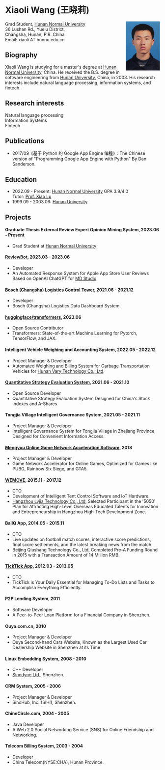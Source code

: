 # Xiaoli Wang  (王晓莉)

<img align="right" height="160" src="photos/xiaoli.jpg">

Grad Student, [Hunan Normal University](https://www.hunnu.edu.cn/)\
36 Lushan Rd., Yuelu District,\
Changsha, Hunan, P.R. China\
Email: xiaoli AT hunnu.edu.cn

## Biography
Xiaoli Wang is studying for a master's degree at [Hunan Normal University](https://www.hunnu.edu.cn/), China. He received the B.S. degree in software engineering from [Hunan University](http://www-en.hnu.edu.cn/), China, in 2003. His research interests include natural language processing, information systems, and fintech.

## Research interests
Natural language processing\
Information Systems\
Fintech

## Publications
- 2017/09《基于 Python 的 Google App Engine 编程》: The Chinese version of "Programming Google App Engine with Python" By Dan Sanderson.

## Education
- 2022.09 - Present: [Hunan Normal University](https://www.hunnu.edu.cn/) GPA 3.9/4.0\
  Tutor: [Prof. Xiao Lu](https://scholar.google.com/citations?hl=en&user=kT871PIAAAAJ)
- 1999.09 - 2003.06: [Hunan University](http://www-en.hnu.edu.cn/)

## Projects
#### Graduate Thesis External Review Expert Opinion Mining System, 2023.06 - Present
- Grad Student at [Hunan Normal University](https://www.hunnu.edu.cn/)

#### [ReviewBot](https://md.studio), 2023.03 - 2023.06
- Developer
- An Automated Response System for Apple App Store User Reviews Based on OpenAI ChatGPT for [MD Studio](https://md.studio).

#### [Bosch (Changsha) Logistics Control Tower](https://www.bosch.com.cn/en/our-company/bosch-in-china/bosch-automotive-products-changsha/), 2021.06 - 2021.12
- Developer
- Bosch (Changsha) Logistics Data Dashboard System.

#### [huggingface/transformers](https://github.com/huggingface/transformers/pull/24340), 2023.06
- Open Source Contributor
- Transformers: State-of-the-art Machine Learning for Pytorch, TensorFlow, and JAX.

#### Intelligent Vehicle Weighing and Accounting System, 2022.05 - 2022.12
- Project Manager & Developer
- Automated Weighing and Billing System for Garbage Transportation Vehicles for [Hunan Vary Technology Co., Ltd](http://en.vary.net.cn/).

#### [Quantitative Strategy Evaluation System](https://github.com/xiaoli/Light), 2021.06 - 2021.10
- Open Source Developer
- Quantitative Strategy Evaluation System Designed for China's Stock Indexes and A-Shares

#### Tongjia Village Intelligent Governance System, 2021.05 - 2021.11
- Project Manager & Developer
- Intelligent Governance System for Tongjia Village in Zhejiang Province, Designed for Convenient Information Access.

#### [Mengyou Online Game Network Acceleration Software](https://www.mengyou360.com/), 2018
- Project Manager & Developer
- Game Network Accelerator for Online Games, Optimized for Games like PUBG, Rainbow Six Siege, and GTA5.

#### [WEMOVE](https://www.wemovetech.com/en), 2015.11 - 2017.12
- CTO
- Development of Intelligent Tent Control Software and IoT Hardware.
- [Hangzhou Lvjia Technology Co., Ltd](https://www.wemovetech.com/en), Selected Participant in the '5050' Plan for Attracting High-Level Overseas Educated Talents for Innovation and Entrepreneurship in Hangzhou High-Tech Development Zone.

#### BallQ App, 2014.05 - 2015.11
- CTO
- Live updates on football match scores, interactive score predictions, final score settlements, and the latest breaking news from the match.
- Beijing Qiushang Technology Co., Ltd, Completed Pre-A Funding Round in 2015 with a Transaction Amount of 14 Million RMB.

#### [TickTick App](https://www.ticktick.com/?language=en_us), 2012.03 - 2013.05
- CTO
- TickTick is Your Daily Essential for Managing To-Do Lists and Tasks to Accomplish Everything Efficiently.

#### P2P Lending System, 2011
- Software Developer
- A Peer-to-Peer Loan Platform for a Financial Company in Shenzhen.

#### Ouya.com.cn, 2010
- Project Manager & Developer
- Ouya Second-hand Cars Website, Known as the Largest Used Car Dealership Website in Shenzhen at its Time.

#### Linux Embedding System, 2008 - 2010
- C++ Developer
- [Sinodyne Ltd.](https://sinodyne.net/), Shenzhen.

#### CRM System, 2005 - 2006
- Project Manager & Developer
- SinoHub, Inc. (SIHI), Shenzhen.

#### ChineCircle.com, 2004 - 2005
- Java Developer
- A Web 2.0 Social Networking Service (SNS) for Online Friendship and Networking.

#### Telecom Billing System, 2003 - 2004
- Developer
- China Telecom(NYSE:CHA), Hunan Province.